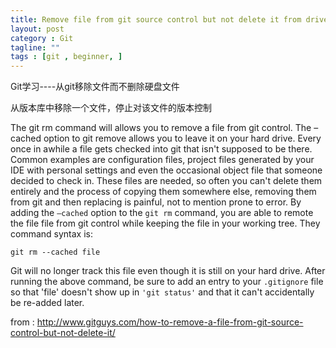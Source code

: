 ```yaml
---
title: Remove file from git source control but not delete it from drive
layout: post
category : Git
tagline: ""
tags : [git , beginner, ]
---
```


Git学习----从git移除文件而不删除硬盘文件

从版本库中移除一个文件，停止对该文件的版本控制

The git rm command will allows you to remove a file from git control. The –cached option to git remove allows you to leave it on your hard drive.
Every once in awhile a file gets checked into git that isn't supposed to be there. Common examples are configuration files, project files generated by your IDE with personal settings and even the occasional object file that someone decided to check in. These files are needed, so often you can't delete them entirely and the process of copying them somewhere else, removing them from git and then replacing is painful, not to mention prone to error.
By adding the `–cached` option to the `git rm` command, you are able to remote the file file from git control while keeping the file in your working tree. They command syntax is:

    git rm --cached file
     
Git will no longer track this file even though it is still on your hard drive.
After running the above command, be sure to add an entry to your `.gitignore` file so that 'file' doesn't show up in `'git status'` and that it can't accidentally be re-added later.

from : http://www.gitguys.com/how-to-remove-a-file-from-git-source-control-but-not-delete-it/

